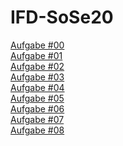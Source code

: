 # IFD-SoSe20


[Aufgabe #00](https://github.com/tillkoester/IFD-SoSe20/blob/master/SWOT-Analyse.pdf)<br>
[Aufgabe #01](https://github.com/tillkoester/IFD-SoSe20/blob/master/Aufgabe%2301.pdf)<br>
[Aufgabe #02](https://github.com/tillkoester/IFD-SoSe20/blob/master/Aufgabe2.md)<br>
[Aufgabe #03](https://rltxef.axshare.com/#id=hwe6jg&p=overview)<br>
[Aufgabe #04](https://github.com/tillkoester/IFD-SoSe20/blob/master/Aufgabe%20%2304.jpg)<br>
[Aufgabe #05](https://www.youtube.com/watch?v=L8_lfIzpJ44)<br>
[Aufgabe #06](https://github.com/tillkoester/IFD-SoSe20/tree/master/Aufgabe%20%2306)<br>
[Aufgabe #07](https://github.com/tillkoester/IFD-SoSe20/tree/master/Aufgabe%20%2306)<br>
[Aufgabe #08](https://www.youtube.com/watch?v=0ZRZXo_nkuA)<br>
